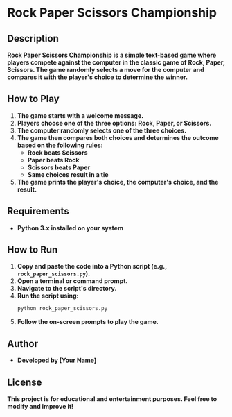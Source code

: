# **Rock Paper Scissors Championship**

## **Description**
**Rock Paper Scissors Championship is a simple text-based game where players compete against the computer in the classic game of Rock, Paper, Scissors. The game randomly selects a move for the computer and compares it with the player's choice to determine the winner.**

## **How to Play**
1. **The game starts with a welcome message.**
2. **Players choose one of the three options: Rock, Paper, or Scissors.**
3. **The computer randomly selects one of the three choices.**
4. **The game then compares both choices and determines the outcome based on the following rules:**
   - **Rock beats Scissors**
   - **Paper beats Rock**
   - **Scissors beats Paper**
   - **Same choices result in a tie**
5. **The game prints the player's choice, the computer's choice, and the result.**

## **Requirements**
- **Python 3.x installed on your system**

## **How to Run**
1. **Copy and paste the code into a Python script (e.g., `rock_paper_scissors.py`).**
2. **Open a terminal or command prompt.**
3. **Navigate to the script's directory.**
4. **Run the script using:**
   ```sh
   python rock_paper_scissors.py
   ```
5. **Follow the on-screen prompts to play the game.**

## **Author**
- **Developed by [Your Name]**

## **License**
**This project is for educational and entertainment purposes. Feel free to modify and improve it!**
